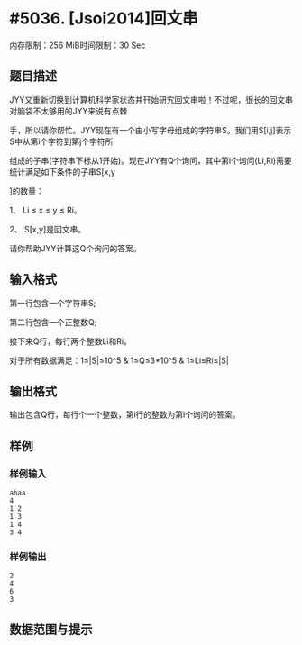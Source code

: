 # #5036. [Jsoi2014]回文串

内存限制：256 MiB时间限制：30 Sec

## 题目描述

JYY又重新切换到计算机科学家状态并幵始研宄回文串啦！不过呢，很长的回文串对脑袋不太够用的JYY来说有点棘

手，所以请你帮忙。JYY现在有一个由小写字母组成的字符串S。我们用S[i,j]表示S中从第i个字符到第j个字符所

组成的子串(字符串下标从1开始)。现在JYY有Q个询问，其中第i个询问(Li,Ri)需要统计满足如下条件的子串S[x,y

]的数量：

1、 Li &le; x &le; y &le; Ri。

2、 S[x,y]是回文串。

请你帮助JYY计算这Q个询问的答案。

## 输入格式

第一行包含一个字符串S;

第二行包含一个正整数Q;

接下来Q行，每行两个整数Li和Ri。

对于所有数据满足：1&le;|S|&le;10^5 & 1&le;Q&le;3*10^5 & 1&le;Li&le;Ri&le;|S|

## 输出格式

输出包含Q行，每行个一个整数，第i行的整数为第i个询问的答案。

## 样例

### 样例输入

    
    abaa
    4
    1 2
    1 3
    1 4
    3 4
    

### 样例输出

    
    2
    4
    6
    3
    

## 数据范围与提示
